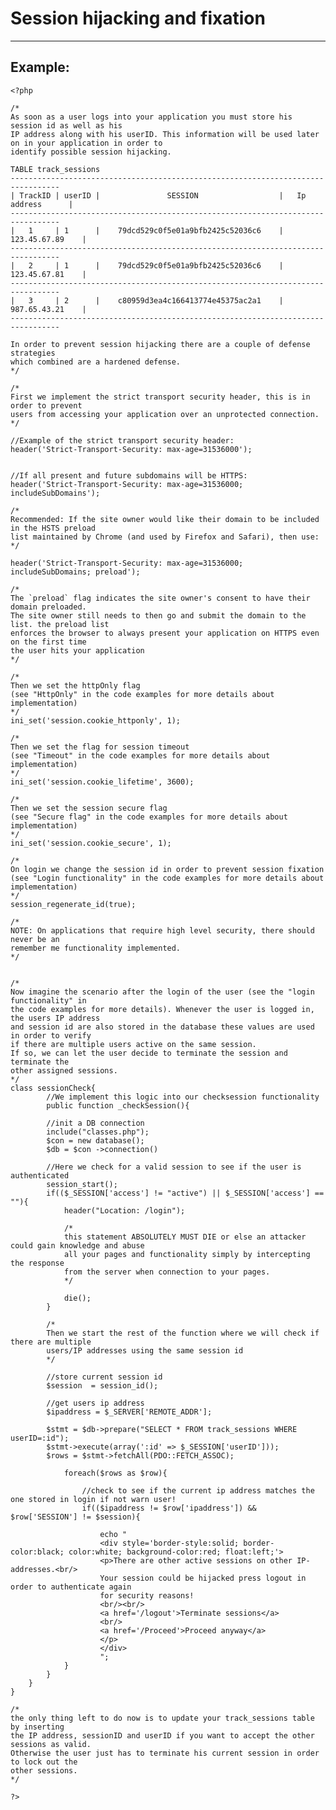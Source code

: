 # Session hijacking and fixation
-------

## Example:


   	<?php

	/*
	As soon as a user logs into your application you must store his session id as well as his
	IP address along with his userID. This information will be used later on in your application in order to
	identify possible session hijacking.

	TABLE track_sessions
	---------------------------------------------------------------------------------
	| TrackID | userID |		   	   SESSION 	                |   Ip address	    |
	---------------------------------------------------------------------------------
	|   1     | 1      | 	79dcd529c0f5e01a9bfb2425c52036c6    |	123.45.67.89    |   
	---------------------------------------------------------------------------------
	|   2     | 1      | 	79dcd529c0f5e01a9bfb2425c52036c6    |	123.45.67.81    |
	---------------------------------------------------------------------------------
	|   3     | 2      | 	c80959d3ea4c166413774e45375ac2a1    |	987.65.43.21    |
	---------------------------------------------------------------------------------

	In order to prevent session hijacking there are a couple of defense strategies
	which combined are a hardened defense.  
	*/

	/*
	First we implement the strict transport security header, this is in order to prevent
	users from accessing your application over an unprotected connection.
	*/

	//Example of the strict transport security header:
	header('Strict-Transport-Security: max-age=31536000');


	//If all present and future subdomains will be HTTPS:
	header('Strict-Transport-Security: max-age=31536000; includeSubDomains');

	/*
	Recommended: If the site owner would like their domain to be included in the HSTS preload
	list maintained by Chrome (and used by Firefox and Safari), then use:
	*/

	header('Strict-Transport-Security: max-age=31536000; includeSubDomains; preload');

	/*
	The `preload` flag indicates the site owner's consent to have their domain preloaded.
	The site owner still needs to then go and submit the domain to the list. the preload list
	enforces the browser to always present your application on HTTPS even on the first time
	the user hits your application
	*/

	/*
	Then we set the httpOnly flag
	(see "HttpOnly" in the code examples for more details about implementation)
	*/
	ini_set('session.cookie_httponly', 1);

	/*
	Then we set the flag for session timeout
	(see "Timeout" in the code examples for more details about implementation)
	*/
	ini_set('session.cookie_lifetime', 3600);

	/*
	Then we set the session secure flag
	(see "Secure flag" in the code examples for more details about implementation)
	*/
	ini_set('session.cookie_secure', 1);

	/*
	On login we change the session id in order to prevent session fixation
	(see "Login functionality" in the code examples for more details about implementation)
	*/
	session_regenerate_id(true);

	/*
	NOTE: On applications that require high level security, there should never be an
	remember me functionality implemented.
	*/


	/*
	Now imagine the scenario after the login of the user (see the "login functionality" in
	the code examples for more details). Whenever the user is logged in, the users IP address
	and session id are also stored in the database these values are used in order to verify
	if there are multiple users active on the same session.
	If so, we can let the user decide to terminate the session and terminate the
	other assigned sessions.
	*/
	class sessionCheck{
			//We implement this logic into our checksession functionality
			public function _checkSession(){

			//init a DB connection
			include("classes.php");
			$con = new database();
			$db = $con ->connection()

			//Here we check for a valid session to see if the user is authenticated
			session_start();
			if(($_SESSION['access'] != "active") || $_SESSION['access'] == ""){
				header("Location: /login");

				/*
				this statement ABSOLUTELY MUST DIE or else an attacker could gain knowledge and abuse
				all your pages and functionality simply by intercepting the response
				from the server when connection to your pages.
				*/

				die();
			}

			/*
			Then we start the rest of the function where we will check if there are multiple
			users/IP addresses using the same session id
			*/

			//store current session id
			$session  = session_id();

			//get users ip address
			$ipaddress = $_SERVER['REMOTE_ADDR'];

			$stmt = $db->prepare("SELECT * FROM track_sessions WHERE userID=:id");
			$stmt->execute(array(':id' => $_SESSION['userID']));
			$rows = $stmt->fetchAll(PDO::FETCH_ASSOC);

				foreach($rows as $row){

					//check to see if the current ip address matches the one stored in login if not warn user!
					if(($ipaddress != $row['ipaddress']) && $row['SESSION'] != $session){

						echo "
						<div style='border-style:solid; border-color:black; color:white; background-color:red; float:left;'>
						<p>There are other active sessions on other IP-addresses.<br/>
						Your session could be hijacked press logout in order to authenticate again
						for security reasons!
						<br/><br/>
						<a href='/logout'>Terminate sessions</a>
						<br/>
						<a href='/Proceed'>Proceed anyway</a>
						</p>
						</div>
						";				
				}
			}			
		}
	}

	/*
	the only thing left to do now is to update your track_sessions table by inserting
	the IP address, sessionID and userID if you want to accept the other sessions as valid.
	Otherwise the user just has to terminate his current session in order to lock out the
	other sessions.
	*/

    ?>
